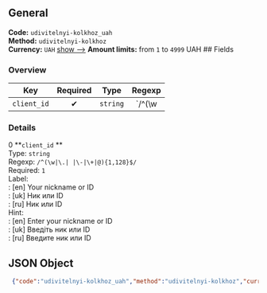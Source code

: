 ## General 
**Code:** `udivitelnyi-kolkhoz_uah`  
**Method:** `udivitelnyi-kolkhoz`  
**Currency:** `UAH` [show -->]() 
**Amount limits:** from `1`  to `4999`  UAH ## Fields 
### Overview 
|Key|Required|Type|Regexp| 
|:---:|:---:|:---:|:---:| 
|`client_id` |✔ |`string` |`/^(\w|\.| |\-|\+|@){1,128}$/` | 
 
### Details 
0 **`client_id` **  
Type: `string`  
Regexp: `/^(\w|\.| |\-|\+|@){1,128}$/`  
Required: `1`  
Label:  
: [en] Your nickname or ID  
: [uk] Ник или ID  
: [ru] Ник или ID  
Hint:  
: [en] Enter your nickname or ID  
: [uk] Введіть ник или ID  
: [ru] Введите ник или ID  
## JSON Object 
```json
 {"code":"udivitelnyi-kolkhoz_uah","method":"udivitelnyi-kolkhoz","currency":"UAH","fields":[{"key":"client_id","type":"string","label":{"en":"Your nickname or ID","uk":"\u041d\u0438\u043a \u0438\u043b\u0438 ID","ru":"\u041d\u0438\u043a \u0438\u043b\u0438 ID"},"regexp":"\/^(\\w|\\.| |\\-|\\+|@){1,128}$\/","required":true,"position":1,"hint":{"en":"Enter your nickname or ID","uk":"\u0412\u0432\u0435\u0434\u0456\u0442\u044c \u043d\u0438\u043a \u0438\u043b\u0438 ID","ru":"\u0412\u0432\u0435\u0434\u0438\u0442\u0435 \u043d\u0438\u043a \u0438\u043b\u0438 ID"},"example":"17594198"}],"amount_min":1,"amount_max":4999}```  
